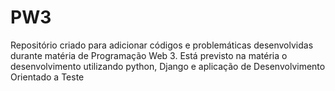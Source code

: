 # PW3
Repositório criado para adicionar códigos e problemáticas desenvolvidas durante matéria de Programação Web 3. Está previsto na matéria o desenvolvimento utilizando python, Django e aplicação de Desenvolvimento Orientado a Teste
